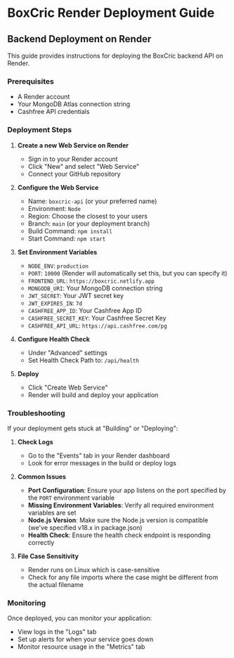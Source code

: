 # BoxCric Render Deployment Guide

## Backend Deployment on Render

This guide provides instructions for deploying the BoxCric backend API on Render.

### Prerequisites

- A Render account
- Your MongoDB Atlas connection string
- Cashfree API credentials

### Deployment Steps

1. **Create a new Web Service on Render**
   - Sign in to your Render account
   - Click "New" and select "Web Service"
   - Connect your GitHub repository

2. **Configure the Web Service**
   - Name: `boxcric-api` (or your preferred name)
   - Environment: `Node`
   - Region: Choose the closest to your users
   - Branch: `main` (or your deployment branch)
   - Build Command: `npm install`
   - Start Command: `npm start`

3. **Set Environment Variables**
   - `NODE_ENV`: `production`
   - `PORT`: `10000` (Render will automatically set this, but you can specify it)
   - `FRONTEND_URL`: `https://boxcric.netlify.app`
   - `MONGODB_URI`: Your MongoDB connection string
   - `JWT_SECRET`: Your JWT secret key
   - `JWT_EXPIRES_IN`: `7d`
   - `CASHFREE_APP_ID`: Your Cashfree App ID
   - `CASHFREE_SECRET_KEY`: Your Cashfree Secret Key
   - `CASHFREE_API_URL`: `https://api.cashfree.com/pg`

4. **Configure Health Check**
   - Under "Advanced" settings
   - Set Health Check Path to: `/api/health`

5. **Deploy**
   - Click "Create Web Service"
   - Render will build and deploy your application

### Troubleshooting

If your deployment gets stuck at "Building" or "Deploying":

1. **Check Logs**
   - Go to the "Events" tab in your Render dashboard
   - Look for error messages in the build or deploy logs

2. **Common Issues**
   - **Port Configuration**: Ensure your app listens on the port specified by the `PORT` environment variable
   - **Missing Environment Variables**: Verify all required environment variables are set
   - **Node.js Version**: Make sure the Node.js version is compatible (we've specified v18.x in package.json)
   - **Health Check**: Ensure the health check endpoint is responding correctly

3. **File Case Sensitivity**
   - Render runs on Linux which is case-sensitive
   - Check for any file imports where the case might be different from the actual filename

### Monitoring

Once deployed, you can monitor your application:

- View logs in the "Logs" tab
- Set up alerts for when your service goes down
- Monitor resource usage in the "Metrics" tab